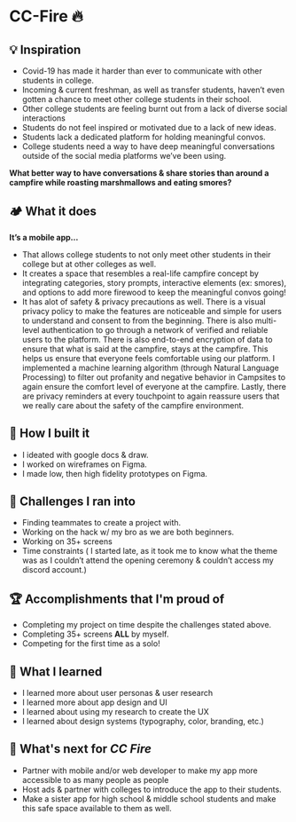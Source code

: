 # CC-Fire 🔥

## 💡 Inspiration

* Covid-19 has made it harder than ever to communicate with other students in college.
* Incoming & current freshman, as well as transfer students, haven’t even gotten a chance to meet other college students in their school.
* Other college students  are feeling burnt out from a lack of diverse social interactions
* Students do not feel inspired or motivated due to a lack of new ideas.
* Students lack a dedicated platform for holding meaningful convos.
* College students need a way to have deep meaningful conversations outside of the social media platforms we’ve been using.

**What better way to have conversations & share stories than around a campfire while roasting marshmallows and eating smores?**

## 🏕️  What it does

**It’s a mobile app…**

* That allows college students to not only meet other students in their college but at other colleges as well.
* It creates a space that resembles a real-life campfire concept by integrating categories, story prompts, interactive elements (ex: smores), and options to add more firewood to keep the meaningful convos going!
* It has alot of safety & privacy precautions as well. There is a visual privacy policy to make the features are noticeable and simple for users to understand and consent to from the beginning. There is also multi-level authentication to go through a network of verified and reliable users to the platform. There is also end-to-end encryption of data to ensure that what is said at the campfire, stays at the campfire. This helps us ensure that everyone feels comfortable using our platform. I implemented a machine learning algorithm (through Natural Language Processing) to filter out profanity and negative behavior in Campsites to again ensure the comfort level of everyone at the campfire. Lastly, there are privacy reminders at every touchpoint to again reassure users that we really care about the safety of the campfire environment.

## 🔨 How I built it

* I ideated with google docs & draw.
* I worked on wireframes on Figma.
* I made low, then high fidelity prototypes on Figma.

## 😤 Challenges I ran into

* Finding teammates to create a project with.
* Working on the hack w/ my bro as we are both beginners.
* Working on 35+ screens
* Time constraints ( I started late, as it took me to know what the theme was as I couldn’t attend the opening ceremony & couldn’t access my discord account.)

## 🏆 Accomplishments that I'm proud of

* Completing my project on time despite the challenges stated above.
* Completing 35+ screens **ALL** by myself.
* Competing for the first time as a solo!

## 📖 What I learned

* I learned more about user personas & user research
* I learned more about app design and UI
* I learned about using my research to create the UX
* I learned about design systems (typography, color, branding, etc.)

## 🚀 What's next for _CC Fire_

* Partner with mobile and/or web developer to make my app more accessible to as many people as people
* Host ads & partner with colleges to introduce the app to their students.
* Make a sister app for high school & middle school students and make this safe space available to them as well.
